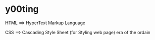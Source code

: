 # y00ting

HTML ==> HyperText Markup Language

CSS ==> Cascading Style Sheet (for Styling web page)
era of the ordain
